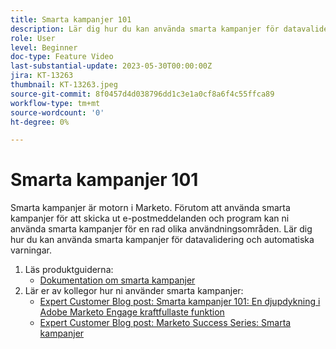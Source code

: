 ```yaml
---
title: Smarta kampanjer 101
description: Lär dig hur du kan använda smarta kampanjer för datavalidering och automatiska varningar.
role: User
level: Beginner
doc-type: Feature Video
last-substantial-update: 2023-05-30T00:00:00Z
jira: KT-13263
thumbnail: KT-13263.jpeg
source-git-commit: 8f0457d4d038796dd1c3e1a0cf8a6f4c55ffca89
workflow-type: tm+mt
source-wordcount: '0'
ht-degree: 0%

---
```



# Smarta kampanjer 101

Smarta kampanjer är motorn i Marketo. Förutom att använda smarta kampanjer för att skicka ut e-postmeddelanden och program kan ni använda smarta kampanjer för en rad olika användningsområden. Lär dig hur du kan använda smarta kampanjer för datavalidering och automatiska varningar.

1. Läs produktguiderna:
   * [Dokumentation om smarta kampanjer](https://experienceleague.adobe.com/docs/marketo/using/product-docs/core-marketo-concepts/smart-campaigns/understanding-smart-campaigns.html)
2. Lär er av kollegor hur ni använder smarta kampanjer:
   * [Expert Customer Blog post: Smarta kampanjer 101: En djupdykning i Adobe Marketo Engage kraftfullaste funktion](https://nation.marketo.com/t5/product-blogs/smart-campaigns-101-a-deep-dive-into-adobe-marketo-engage-s-most/ba-p/313385#M1838)
   * [Expert Customer Blog post: Marketo Success Series: Smarta kampanjer](https://nation.marketo.com/t5/product-blogs/marketo-success-series-smart-campaigns/ba-p/306961)
